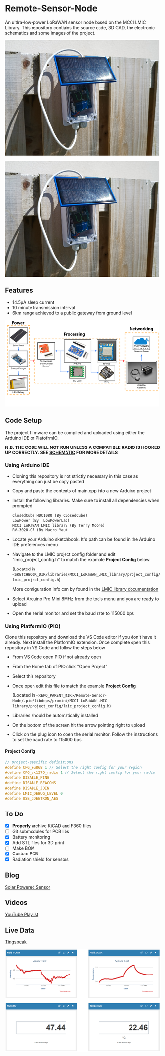 # Remote-Sensor-Node

An ultlra-low-power LoRaWAN sensor node based on the MCCI LMIC Library. This repository contiains the source code, 3D CAD, the electronic schematics and some images of the project.

<picture>
    <img alt="Sensor Node Outdoors" src="Images/Sensor%20node%20outdoors.jpg" width="500px">
</picture>

<img src="Images/Sensor%20node%20outdoors.jpg" alt="Sensor node outdoors with solar panel" width="500px"></a>

## Features

- 14.5μA sleep current
- 10 minute transmission interval
- 6km range achieved to a public gateway from ground level

<img src="Images\Project Overview 3.png" alt="Block diagram of project spilt into three main sections. Power, Processing and Networking" width=500></a>

## Code Setup

The project firmware can be compiled and uploaded using either the Arduino IDE or PlatofrmIO.

**N.B. THE CODE WILL NOT RUN UNLESS A COMPATIBLE RADIO IS HOOKED UP CORRECTLY. SEE [SCHEMATIC](./Design%20Files/Electronics%20Design/schematic.pdf) FOR MORE DETAILS**

### Using Arduino IDE

- Cloning this repository is not strictly necessary in this case as everything can just be copy pasted
- Copy and paste the contents of main.cpp into a new Arduino project
- Install the following libraries. Make sure to install all dependencies when prompted

    ```text
    ClosedCube HDC1080 (By ClosedCube)
    LowPower (By  LowPowerLab)
    MCCI LoRaWAN LMIC library (By Terry Moore)
    RV-3028-C7 (By Macro Yau)
    ```

- Locate your Arduino sketchbook. It's path can be found in the Arduino IDE preferences menu
- Navigate to the LMIC project config folder and edit "lmic_project_config.h" to match the example **Project Config** below.

    (Located in `<SKETCHBOOK_DIR/libraries/MCCI_LoRaWAN_LMIC_library/project_config/lmic_project_config.h`)

    More configuration info can by found in the [LMIC library documentation](https://github.com/mcci-catena/arduino-lmic)
- Select Arduino Pro Mini 8MHz from the tools menu and you are ready to upload
- Open the serial monitor and set the baud rate to 115000 bps

### Using PlatformIO (PIO)

Clone this repository and download the VS Code editor if you don't have it already. Next install the PlatformIO extension. Once complete open this repository in VS Code and follow the steps below

- From VS Code open PIO if not already open
- From the Home tab of PIO click "Open Project"
- Select this repository
- Once open edit this file to match the example **Project Config**

    (Located in `<REPO_PARENT_DIR>/Remote-Sensor-Node/.pio/libdeps/promini/MCCI LoRaWAN LMIC library/project_config/lmic_project_config.h`)
- Libraries should be automatically installed
- On the bottom of the screen hit the arrow pointing right to upload
- Click on the plug icon to open the serial monitor. Follow the instructions to set the baud rate to 115000 bps

#### **Project Config**

```cpp
// project-specific definitions
#define CFG_eu868 1 // Select the right config for your region
#define CFG_sx1276_radio 1 // Select the right config for your radio
#define DISABLE_PING
#define DISABLE_BEACONS
#define DISABLE_JOIN
#define LMIC_DEBUG_LEVEL 0
#define USE_IDEETRON_AES
```

## To Do

- [X] **Properly** archive KiCAD and F360 files
- [ ] Git submodules for PCB libs
- [X] Battery monitoring
- [X] Add STL files for 3D print
- [ ] Make BOM
- [X] Custom PCB
- [X] Radiation shield for sensors

## Blog

[Solar Powered Sensor](https://ugo-uzoukwu.blogspot.com/)

## Videos

[YouTube Playlist](https://www.youtube.com/playlist?list=PLkDD2GJCGW-Zxzu5pHdPQPp9Yhqgw_unU)

## Live Data

[Tingspeak](https://thingspeak.com/channels/1655776/)

![Sensor Data](https://raw.githubusercontent.com/hollop90/Remote-Sensor-Node/LoraWAN/Images/Sensor%20Data.png "Two graphs and two digits representing humidity and temperature respectively")
